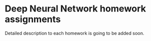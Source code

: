 # Deep Neural Network homework assignments 

Detailed description to each homework is going to be added soon. 
